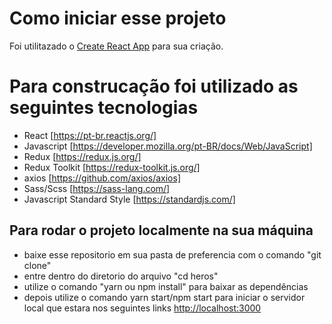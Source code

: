 # Como iniciar esse projeto

Foi utilitazado o  [Create React App](https://github.com/facebook/create-react-app) para sua criação.

# Para construcação foi utilizado as seguintes tecnologias
  - React [https://pt-br.reactjs.org/]
  - Javascript [https://developer.mozilla.org/pt-BR/docs/Web/JavaScript]
  - Redux [https://redux.js.org/]
  - Redux Toolkit [https://redux-toolkit.js.org/]
  - axios [https://github.com/axios/axios]
  - Sass/Scss [https://sass-lang.com/]
  - Javascript Standard Style [https://standardjs.com/]

## Para rodar o projeto localmente na sua máquina
  - baixe esse repositorio em sua pasta de preferencia com o comando "git clone"
  - entre dentro do diretorio do arquivo "cd heros"
  - utilize o comando "yarn ou npm install" para baixar as dependências
  - depois utilize o comando yarn start/npm start para iniciar o servidor local que estara nos seguintes links [http://localhost:3000](http://localhost:3000)
